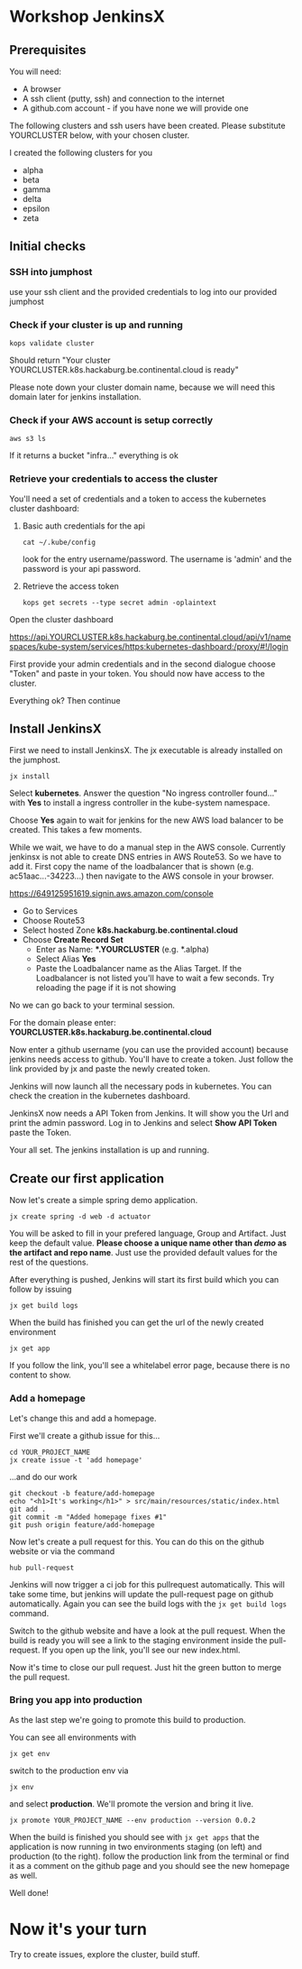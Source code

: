 # Workshop JenkinsX

## Prerequisites

You will need:

* A browser
* A ssh client (putty, ssh) and connection to the internet
* A github.com account - if you have none we will provide one

The following clusters and ssh users have been created. Please substitute YOURCLUSTER below, with your chosen cluster. 

I created the following clusters for you

* alpha
* beta
* gamma
* delta
* epsilon
* zeta

## Initial checks

### SSH into jumphost

use your ssh client and the provided credentials to log into our provided jumphost

### Check if your cluster is up and running

```
kops validate cluster
```

Should return "Your cluster YOURCLUSTER.k8s.hackaburg.be.continental.cloud is ready"

Please note down your cluster domain name, because we will need this domain later for jenkins installation.

### Check if your AWS account is setup correctly

```
aws s3 ls
```

If it returns a bucket "infra..." everything is ok

### Retrieve your credentials to access the cluster

You'll need a set of credentials and a token to access the kubernetes cluster dashboard:

1. Basic auth credentials for the api

   ```
   cat ~/.kube/config
   ```

   look for the entry username/password. The username is 'admin' and the password is your api password.

2. Retrieve the access token 

   ```
   kops get secrets --type secret admin -oplaintext
   ```

Open the cluster dashboard

https://api.YOURCLUSTER.k8s.hackaburg.be.continental.cloud/api/v1/namespaces/kube-system/services/https:kubernetes-dashboard:/proxy/#!/login

First provide your admin credentials and in the second dialogue choose "Token" and paste in your token. You should now have access to the cluster.

Everything ok? Then continue

## Install JenkinsX

First we need to install JenkinsX. The jx executable is already installed on the jumphost.

```
jx install
```

Select **kubernetes**. Answer the question "No ingress controller found..." with **Yes** to install a ingress controller in the kube-system namespace.

Choose **Yes** again to wait for jenkins for the new AWS load balancer to be created. This takes a few moments.

While we wait, we have to do a manual step in the AWS console. Currently jenkinsx is not able to create DNS entries in AWS Route53. So we have to add it. First copy the name of the loadbalancer that is shown (e.g. ac51aac...-34223...) then navigate to the AWS console in your browser.

https://649125951619.signin.aws.amazon.com/console

* Go to Services
* Choose Route53
* Select hosted Zone **k8s.hackaburg.be.continental.cloud**
* Choose **Create Record Set** 
  * Enter as Name: **\*.YOURCLUSTER** (e.g. *.alpha)
  * Select Alias **Yes** 
  * Paste the Loadbalancer name as the Alias Target. If the Loadbalancer is not listed you'll have to wait a few seconds. Try reloading the page if it is not showing

No we can go back to your terminal session.

For the domain please enter: **YOURCLUSTER.k8s.hackaburg.be.continental.cloud**

Now enter a github username (you can use the provided account) because jenkins needs access to github. You'll have to create a token. Just follow the link provided by jx and paste the newly created token.

Jenkins will now launch all the necessary pods in kubernetes. You can check the creation in the kubernetes dashboard.

JenkinsX now needs a API Token from Jenkins. It will show you the Url and print the admin password. Log in to Jenkins and select **Show API Token** paste the Token.

Your all set. The jenkins installation is up and running.

## Create our first application

Now let's create a simple spring demo application.

```
jx create spring -d web -d actuator
```

You will be asked to fill in your prefered language, Group and Artifact. Just keep the default value. **Please choose a unique name other than _demo_ as the artifact and repo name**. Just use the provided default values for the rest of the questions.

After everything is pushed, Jenkins will start its first build which you can follow by issuing

```
jx get build logs
```

When the build has finished you can get the url of the newly created environment

```
jx get app
```

If you follow the link, you'll see a whitelabel error page, because there is no content to show.

### Add a homepage

Let's change this and add a homepage.

First we'll create a github issue for this...

```
cd YOUR_PROJECT_NAME
jx create issue -t 'add homepage'
```
...and do our work

```
git checkout -b feature/add-homepage
echo "<h1>It's working</h1>" > src/main/resources/static/index.html
git add .
git commit -m "Added homepage fixes #1"
git push origin feature/add-homepage
```

Now let's create a pull request for this. You can do this on the github website or via the command

```
hub pull-request
```

Jenkins will now trigger a ci job for this pullrequest automatically. This will take some time, but jenkins will update the pull-request page on github automatically. Again you can see the build logs with the ```jx get build logs``` command.

Switch to the github website and have a look at the pull request. When the build is ready you will see a link to the staging environment inside the pull-request. If you open up the link, you'll see our new index.html.

Now it's time to close our pull request. Just hit the green button to merge the pull request.

### Bring you app into production

As the last step we're going to promote this build to production.

You can see all environments with

```
jx get env
```

switch to the production env via

```
jx env
```

and select **production**. We'll promote the version and bring it live.

```
jx promote YOUR_PROJECT_NAME --env production --version 0.0.2
```

When the build is finished you should see with ```jx get apps``` that the application is now running in two environments staging (on left) and production (to the right). follow the production link from the terminal or find it as a comment on the github page and you should see the new homepage as well.

Well done!

# Now it's your turn

Try to create issues, explore the cluster, build stuff.
